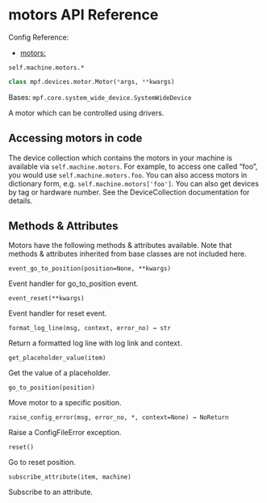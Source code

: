# motors API Reference

Config Reference:

* [motors:](../../../config/motors.md)

`self.machine.motors.*`

``` python
class mpf.devices.motor.Motor(*args, **kwargs)
```

Bases: `mpf.core.system_wide_device.SystemWideDevice`

A motor which can be controlled using drivers.

## Accessing motors in code

The device collection which contains the motors in your machine is available via `self.machine.motors`. For example, to access one called “foo”, you would use `self.machine.motors.foo`. You can also access motors in dictionary form, e.g. `self.machine.motors['foo']`. You can also get devices by tag or hardware number. See the DeviceCollection documentation for details.

## Methods & Attributes

Motors have the following methods & attributes available. Note that methods & attributes inherited from base classes are not included here.

`event_go_to_position(position=None, **kwargs)`

Event handler for go_to_position event.

`event_reset(**kwargs)`

Event handler for reset event.

`format_log_line(msg, context, error_no) → str`

Return a formatted log line with log link and context.

`get_placeholder_value(item)`

Get the value of a placeholder.

`go_to_position(position)`

Move motor to a specific position.

`raise_config_error(msg, error_no, *, context=None) → NoReturn`

Raise a ConfigFileError exception.

`reset()`

Go to reset position.

`subscribe_attribute(item, machine)`

Subscribe to an attribute.
